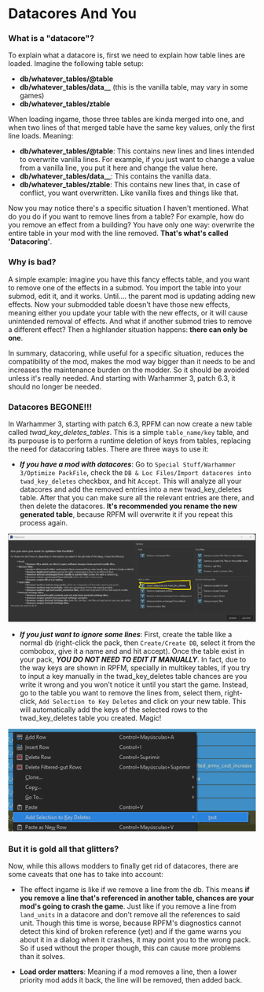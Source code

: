 # Datacores And You

### What is a "datacore"?

To explain what a datacore is, first we need to explain how table lines are loaded. Imagine the following table setup:

- **db/whatever_tables/@table**
- **db/whatever_tables/data__**  (this is the vanilla table, may vary in some games)
- **db/whatever_tables/ztable**

When loading ingame, those three tables are kinda merged into one, and when two lines of that merged table have the same key values, only the first line loads.
Meaning:

- **db/whatever_tables/@table**: This contains new lines and lines intended to overwrite vanilla lines. For example, if you just want to change a value from a vanilla line, you put it here and change the value here.
- **db/whatever_tables/data__**: This contains the vanilla data.
- **db/whatever_tables/ztable**: This contains new lines that, in case of conflict, you want overwritten. Like vanilla fixes and things like that.

Now you may notice there's a specific situation I haven't mentioned. What do you do if you want to remove lines from a table? For example, how do you remove an effect from a building? You have only one way: overwrite the entire table in your mod with the line removed. **That's what's called 'Datacoring'**.

### Why is bad?

A simple example: imagine you have this fancy effects table, and you want to remove one of the effects in a submod. You import the table into your submod, edit it, and it works. Until.... the parent mod is updating adding new effects. Now your submodded table doesn't have those new effects, meaning either you update your table with the new effects, or it will cause unintended removal of effects. And what if another submod tries to remove a different effect? Then a highlander situation happens: **there can only be one**.

In summary, datacoring, while useful for a specific situation, reduces the compatibility of the mod, makes the mod way bigger than it needs to be and increases the maintenance burden on the modder. So it should be avoided unless it's really needed. And starting with Warhammer 3, patch 6.3, it should no longer be needed.

### Datacores BEGONE!!!

In Warhammer 3, starting with patch 6.3, RPFM can now create a new table called *twad_key_deletes_tables*. This is a simple `table_name/key` table, and its purpouse is to perform a runtime deletion of keys from tables, replacing the need for datacoring tables. There are three ways to use it:

- ***If you have a mod with datacores***: Go to `Special Stuff/Warhammer 3/Optimize PackFile`, check the `DB & Loc Files/Import datacores into twad_key_deletes` checkbox, and hit `Accept`. This will analyze all your datacores and add the removed entries into a new twad_key_deletes table. After that you can make sure all the relevant entries are there, and then delete the datacores. **It's recommended you rename the new generated table**, because RPFM will overwrite it if you repeat this process again.

![Optimize me baby....](./images/tut_twad_key_deletes_opt.png)

- ***If you just want to ignore some lines***: First, create the table like a normal db (right-click the pack, then `Create/Create DB`, select it from the combobox, give it a name and and hit accept). Once the table exist in your pack, ***YOU DO NOT NEED TO EDIT IT MANUALLY***. In fact, due to the way keys are shown in RPFM, specially in multikey tables, if you try to input a key manually in the twad_key_deletes table chances are you write it wrong and you won't notice it until you start the game. Instead, go to the table you want to remove the lines from, select them, right-click, `Add Selection to Key Deletes` and click on your new table. This will automatically add the keys of the selected rows to the twad_key_deletes table you created. Magic!

![And this is how magic is made....](./images/tut_twad_key_deletes_add_to_deletes.png)

### But it is gold all that glitters?

Now, while this allows modders to finally get rid of datacores, there are some caveats that one has to take into account:

- The effect ingame is like if we remove a line from the db. This means **if you remove a line that's referenced in another table, chances are your mod's going to crash the game**. Just like if you remove a line from `land_units` in a datacore and don't remove all the references to said unit. Though this time is worse, because RPFM's diagnostics cannot detect this kind of broken reference (yet) and if the game warns you about it in a dialog when it crashes, it may point you to the wrong pack. So if used without the proper though, this can cause more problems than it solves.

- **Load order matters**: Meaning if a mod removes a line, then a lower priority mod adds it back, the line will be removed, then added back.


